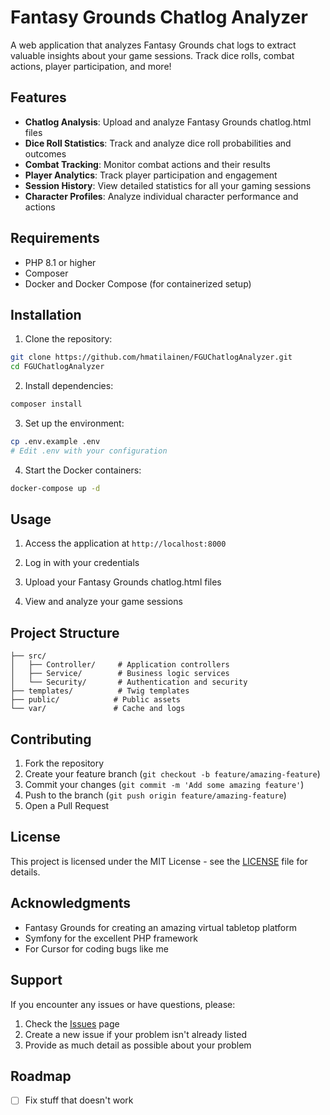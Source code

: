 # Fantasy Grounds Chatlog Analyzer

A web application that analyzes Fantasy Grounds chat logs to extract valuable insights about your game sessions. Track dice rolls, combat actions, player participation, and more!

## Features

- **Chatlog Analysis**: Upload and analyze Fantasy Grounds chatlog.html files
- **Dice Roll Statistics**: Track and analyze dice roll probabilities and outcomes
- **Combat Tracking**: Monitor combat actions and their results
- **Player Analytics**: Track player participation and engagement
- **Session History**: View detailed statistics for all your gaming sessions
- **Character Profiles**: Analyze individual character performance and actions

## Requirements

- PHP 8.1 or higher
- Composer
- Docker and Docker Compose (for containerized setup)

## Installation

1. Clone the repository:
```bash
git clone https://github.com/hmatilainen/FGUChatlogAnalyzer.git
cd FGUChatlogAnalyzer
```

2. Install dependencies:
```bash
composer install
```

3. Set up the environment:
```bash
cp .env.example .env
# Edit .env with your configuration
```

4. Start the Docker containers:
```bash
docker-compose up -d
```

## Usage

1. Access the application at `http://localhost:8000`

2. Log in with your credentials

3. Upload your Fantasy Grounds chatlog.html files

4. View and analyze your game sessions

## Project Structure

```
├── src/
│   ├── Controller/     # Application controllers
│   ├── Service/        # Business logic services
│   └── Security/       # Authentication and security
├── templates/          # Twig templates
├── public/            # Public assets
└── var/               # Cache and logs
```

## Contributing

1. Fork the repository
2. Create your feature branch (`git checkout -b feature/amazing-feature`)
3. Commit your changes (`git commit -m 'Add some amazing feature'`)
4. Push to the branch (`git push origin feature/amazing-feature`)
5. Open a Pull Request

## License

This project is licensed under the MIT License - see the [LICENSE](LICENSE) file for details.

## Acknowledgments

- Fantasy Grounds for creating an amazing virtual tabletop platform
- Symfony for the excellent PHP framework
- For Cursor for coding bugs like me

## Support

If you encounter any issues or have questions, please:
1. Check the [Issues](https://github.com/yourusername/fantasy-grounds-chatlog-analyzer/issues) page
2. Create a new issue if your problem isn't already listed
3. Provide as much detail as possible about your problem

## Roadmap

- [ ] Fix stuff that doesn't work
